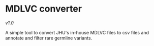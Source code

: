 # MDLVC converter
*v1.0*

A simple tool to convert JHU's in-house MDLVC files to csv files and annotate and filter rare germline variants.

